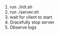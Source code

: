 1. run ./init.sh
2. run ./server.sh
3. wait for client to start
4. Gracefully stop server
4. Observe logs
